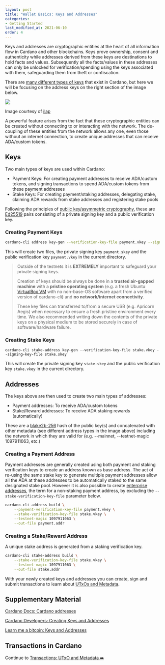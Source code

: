 ```yaml
---
layout: post
title: "Wallet Basics: Keys and Addresses"
categories:
- Getting Started
last_modified_at: 2021-06-10
order: 4
---
```


Keys and addresses are cryptographic entities at the heart of all information flow in Cardano and other blockchains. 
Keys prove ownership, consent and authenticity
while addresses derived from these keys are destinations to hold facts
and values. Subsequently all the facts/values in these addresses 
can only be unlocked for verification/spending using the keys associated with them, safeguarding them from theft or confiscation.

There are [many different types of keys](https://cips.cardano.org/cips/cip5/) that exist in Cardano, but here we will be focusing on the address keys on the right section of the
image below.

![](https://github.com/ilap/ShelleyStuffs/raw/master/images/ShelleyKeyAndAddresses.png)

Image courtesy of [ilap](https://github.com/ilap)

A powerful feature arises from the fact that these cryptographic
entities can be created without connecting to or interacting with the network. The de-coupling of these entities from the network
allows any one, even those without an internet connection, to create
unique addresses that can receive ADA/custom tokens. 

## Keys

Two main types of keys are used within Cardano:

- Payment Keys: For creating payment addresses to receive ADA/custom tokens, and signing transactions
  to spend ADA/custom tokens from these payment addresses
- Stake Keys: For creating payment/staking addresses, delegating
  stake, claiming ADA rewards from stake addresses and registering
  stake pools

Following the principles of [public key/asymmetric cryptography](https://www.blockchain-council.org/blockchain/how-does-blockchain-use-public-key-cryptography/), these are [Ed25519](https://en.wikipedia.org/wiki/EdDSA#Ed25519) pairs
consisting of a private signing key and a public verification key. 

### Creating Payment Keys

```bash
cardano-cli address key-gen --verification-key-file payment.vkey --signing-key-file payment.skey
```

This will create two files, the private signing key `payment.skey` and the
public verification key `payment.vkey` in the current directory.

<blockquote class="media notice notice-danger"><i class="icon_ribbon_alt"></i><div markdown="1">

Outside of the testnets it is **EXTREMELY** important to safeguard
your private signing keys.

Creation of keys should be always be done in a **trusted air-gapped
machine** with a **pristine operating system** (e.g. a fresh Ubuntu
[VirtualBox VM](https://www.virtualbox.org/wiki/Downloads) with no
non-base-OS software apart from a verified version of cardano-cli) and
**no network/internet connectivity**. <!-- Signing transactions should
also be done in the air-gapped machine containing the private keys
where signed transactions can then be transferred out via a secure
USB. At no point should the signing keys be transferred to another
machine that is not air-gapped. -->

These key files can transferred to/from a secure USB (e.g. Apricorn
Aegis) when necessary to ensure a fresh pristine environment every
time. We also recommended writing down the contents of the private
keys on a physical medium to be stored securely in case of
software/hardware failure.

</div></blockquote>

### Creating Stake Keys

```
cardano-cli stake-address key-gen --verification-key-file stake.vkey --signing-key-file stake.skey
```

This will create the private signing key `stake.skey` and the public
verification key `stake.vkey` in the current directory.

## Addresses

The keys above are then used to create two main types of addresses:

- Payment addresses: To receive ADA/custom tokens
- Stake/Reward addresses: To receive ADA staking rewards (automatically)

These are a [blake2b-256](https://en.wikipedia.org/wiki/BLAKE_(hash_function)#BLAKE2)
hash of the public key(s) and concatenated with other metadata (see
different address types in the image above) including the network in
which they are valid for (e.g. --mainnet, --testnet-magic 1097911063,
etc.)

### Creating a Payment Address

Payment addresses are generally created using both payment and staking
verification keys to create an address known as base address. The act of
re-using the same stake key to generate multiple payment addresses
allow all the ADA at these addresses to be automatically staked to the
same designated stake pool. However it is also possible to create
[enterprise
addresses](https://docs.cardano.org/en/latest/learn/types-addresses.html#enterprise-addresses),
the term for a non-staking payment address, by excluding the
`--stake-verification-key-file` parameter below.

```bash
cardano-cli address build \
    --payment-verification-key-file payment.vkey \
    --stake-verification-key-file stake.vkey \
    --testnet-magic 1097911063 \
    --out-file payment.addr
```

### Creating a Stake/Reward Address

A unique stake address is generated from a staking verification key.

```bash
cardano-cli stake-address build \
    --stake-verification-key-file stake.vkey \
    --testnet-magic 1097911063 \
    --out-file stake.addr
```

With your newly created keys and addresses you can create, sign and
submit transactions to learn about [UTxOs and Metadata](https://learn.lovelace.academy/getting-started/transactions-utxo-and-metadata/).

## Supplementary Material
[Cardano Docs: Cardano addresses](https://docs.cardano.org/core-concepts/cardano-addresses)

[Cardano Developers: Creating Keys and Addresses](https://developers.cardano.org/docs/stake-pool-course/handbook/keys-addresses/)

[Learn me a bitcoin: Keys and Addresses](https://learnmeabitcoin.com/beginners/keys_addresses)

## Transactions in Cardano 
Continue to [Transactions: UTxO and Metadata
 ➡️](https://learn.lovelace.academy/getting-started/transactions-utxo-and-metadata/)

